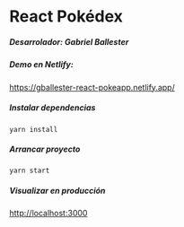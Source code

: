 # React Pokédex
##### Desarrolador: Gabriel Ballester
##### Demo en Netlify:
https://gballester-react-pokeapp.netlify.app/
##### Instalar dependencias
`yarn install`
##### Arrancar proyecto
`yarn start`

##### Visualizar en producción
[http://localhost:3000](http://localhost:3000)